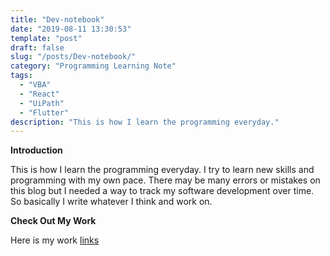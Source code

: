 ```yaml
---
title: "Dev-notebook"
date: "2019-08-11 13:30:53"
template: "post"
draft: false
slug: "/posts/Dev-notebook/"
category: "Programming Learning Note"
tags:
  - "VBA"
  - "React"
  - "UiPath"
  - "Flutter"
description: "This is how I learn the programming everyday."
---
```


**Introduction** 

This is how I learn the programming everyday. I try to learn new skills and programming with my own pace. There may be many errors or mistakes on this blog but I needed a way to track my software development over time. So basically I write whatever I think and work on.

**Check Out My Work**

Here is my work [links](https://devgitnotebook.netlify.com/)
